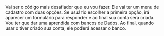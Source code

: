 Vai ser o código mais desafiador que eu vou fazer. Ele vai ter um menu de cadastro com duas opções. Se usuário escolher a primeira opção, irá aparecer um formulário para responder e ao final sua conta será criada. Vou ter que dar uma aprendida com bancos de Dados. Ao final, quando usar o tiver criado sua conta, ele poderá acessar o banco.
